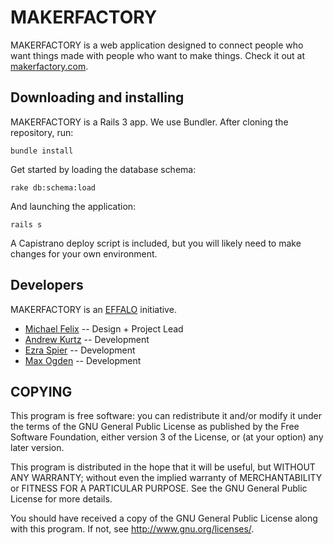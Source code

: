 MAKERFACTORY
===========

MAKERFACTORY is a web application designed to connect people who want
things made with people who want to make things. Check it out at
[makerfactory.com](http://www.makerfactory.com). 

Downloading and installing
--------------------------
MAKERFACTORY is a Rails 3 app. We use Bundler. After cloning the
repository, run:

    bundle install

Get started by loading the database schema:

    rake db:schema:load

And launching the application:

    rails s

A Capistrano deploy script is included, but you will likely need to make
changes for your own environment.

Developers
----------
MAKERFACTORY is an [EFFALO](http://effalo.com/) initiative.

- [Michael Felix](http://github.com/mfelix) -- Design + Project Lead
- [Andrew Kurtz](http://github.com/gzuki) -- Development
- [Ezra Spier](http://github.com/ahhrrr) -- Development
- [Max Ogden](http://github.com/maxogden) -- Development

COPYING
-------

This program is free software: you can redistribute it and/or modify
it under the terms of the GNU General Public License as published by
the Free Software Foundation, either version 3 of the License, or
(at your option) any later version.

This program is distributed in the hope that it will be useful,
but WITHOUT ANY WARRANTY; without even the implied warranty of
MERCHANTABILITY or FITNESS FOR A PARTICULAR PURPOSE.  See the
GNU General Public License for more details.

You should have received a copy of the GNU General Public License
along with this program.  If not, see <http://www.gnu.org/licenses/>.


